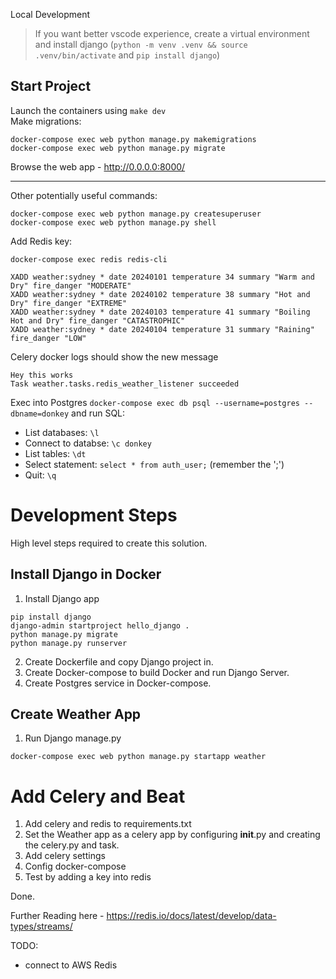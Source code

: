 Local Development

> If you want better vscode experience, create a virtual environment and install django (`python -m venv .venv && source .venv/bin/activate` and `pip install django`)

## Start Project
Launch the containers using `make dev` <br />
Make migrations:

```
docker-compose exec web python manage.py makemigrations
docker-compose exec web python manage.py migrate
```

Browse the web app - http://0.0.0.0:8000/

---

Other potentially useful commands:

```
docker-compose exec web python manage.py createsuperuser
docker-compose exec web python manage.py shell
```

Add Redis key:

```
docker-compose exec redis redis-cli

XADD weather:sydney * date 20240101 temperature 34 summary "Warm and Dry" fire_danger "MODERATE"
XADD weather:sydney * date 20240102 temperature 38 summary "Hot and Dry" fire_danger "EXTREME"
XADD weather:sydney * date 20240103 temperature 41 summary "Boiling Hot and Dry" fire_danger "CATASTROPHIC"
XADD weather:sydney * date 20240104 temperature 31 summary "Raining" fire_danger "LOW"
```

Celery docker logs should show the new message
```
Hey this works
Task weather.tasks.redis_weather_listener succeeded
```

Exec into Postgres `docker-compose exec db psql --username=postgres --dbname=donkey` and run SQL:

 - List databases: `\l`
 - Connect to databse: `\c donkey`
 - List tables: `\dt`
 - Select statement: `select * from auth_user;` (remember the ';')
 - Quit: `\q`


# Development Steps

High level steps required to create this solution.

## Install Django in Docker

1. Install Django app
```
pip install django
django-admin startproject hello_django .
python manage.py migrate
python manage.py runserver
```

2. Create Dockerfile and copy Django project in.
3. Create Docker-compose to build Docker and run Django Server.
4. Create Postgres service in Docker-compose.

## Create Weather App

1. Run Django manage.py
```
docker-compose exec web python manage.py startapp weather
```

# Add Celery and Beat

1. Add celery and redis to requirements.txt
2. Set the Weather app as a celery app by configuring __init__.py and creating the celery.py and task.
3. Add celery settings
4. Config docker-compose
5. Test by adding a key into redis

Done.

Further Reading here - https://redis.io/docs/latest/develop/data-types/streams/

TODO: 
 - connect to AWS Redis